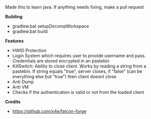 Made this to learn java. If anything needs fixing, make a pull request

**Building**
- gradlew.bat setupDecompWorkspace
- gradlew.bat build
  
**Features**
- HWID Protection
- Login System which requires user to provide username and pass. Credentials are stored encrypted in an pastebin
- KillSwitch: Ability to close client. Works by reading a string from a pastebin. If string equals "true", server closes, if "false" (can be everything else but "true") then client doesnt close
- Anti Dump
- Anti VM
- Checks if the authentication is valid or not from the loaded client

**Credits**
- https://github.com/x4e/falcon-forge
